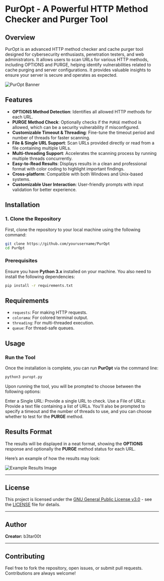 # PurOpt - A Powerful HTTP Method Checker and Purger Tool

## Overview

PurOpt is an advanced HTTP method checker and cache purger tool designed for cybersecurity enthusiasts, penetration testers, and web administrators. It allows users to scan URLs for various HTTP methods, including OPTIONS and PURGE, helping identify vulnerabilities related to cache purging and server configurations. It provides valuable insights to ensure your server is secure and operates as expected.

![PurOpt Banner](path_to_banner_image.jp)

## Features

- **OPTIONS Method Detection**: Identifies all allowed HTTP methods for each URL.
- **PURGE Method Check**: Optionally checks if the `PURGE` method is allowed, which can be a security vulnerability if misconfigured.
- **Customizable Timeout & Threading**: Fine-tune the timeout period and number of threads for faster scanning.
- **File & Single URL Support**: Scan URLs provided directly or read from a file containing multiple URLs.
- **Multi-threading Support**: Accelerates the scanning process by running multiple threads concurrently.
- **Easy-to-Read Results**: Displays results in a clean and professional format with color coding to highlight important findings.
- **Cross-platform**: Compatible with both Windows and Unix-based systems.
- **Customizable User Interaction**: User-friendly prompts with input validation for better experience.

## Installation

### 1. Clone the Repository

First, clone the repository to your local machine using the following command:

```bash
git clone https://github.com/yourusername/PurOpt
cd PurOpt
```

### Prerequisites
Ensure you have **Python 3.x** installed on your machine. You also need to install the following dependencies:

```bash
pip install -r requirements.txt
```
## Requirements

- `requests`: For making HTTP requests.
- `colorama`: For colored terminal output.
- `threading`: For multi-threaded execution.
- `queue`: For thread-safe queues.

## Usage

### Run the Tool

Once the installation is complete, you can run **PurOpt** via the command line:

```bash
python3 puropt.py
```
Upon running the tool, you will be prompted to choose between the following options:

Enter a Single URL: Provide a single URL to check.
Use a File of URLs: Provide a text file containing a list of URLs.
You'll also be prompted to specify a timeout and the number of threads to use, and you can choose whether to test for the **PURGE** method.

## Results Format

The results will be displayed in a neat format, showing the **OPTIONS** response and optionally the **PURGE** method status for each URL. 

Here’s an example of how the results may look:

![Example Results Image](path_to_results_image.png)

---

## License

This project is licensed under the [GNU General Public License v3.0](https://www.gnu.org/licenses/gpl-3.0.html) - see the [LICENSE](LICENSE) file for details.

---

## Author

**Creator:** b3tar00t

---

## Contributing

Feel free to fork the repository, open issues, or submit pull requests. Contributions are always welcome!

